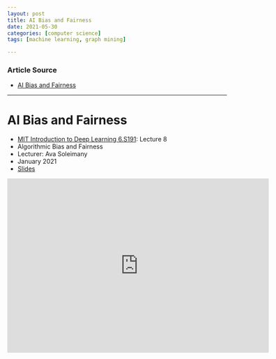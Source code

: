 ```yaml
---
layout: post
title: AI Bias and Fairness
date: 2021-05-30
categories: [computer science]
tags: [machine learning, graph mining]

---
```


### Article Source

* [AI Bias and Fairness](https://www.youtube.com/watch?v=wmyVODy_WD8&list=PLtBw6njQRU-rwp5__7C0oIVt26ZgjG9NI&index=9)


---

# AI Bias and Fairness 

* [MIT Introduction to Deep Learning 6.S191](http://introtodeeplearning.com/): Lecture 8
* Algorithmic Bias and Fairness
* Lecturer: Ava Soleimany
* January 2021
* [Slides](http://introtodeeplearning.com/slides/6S191_MIT_DeepLearning_L8.pdf)

<iframe width="600" height="400" src="https://www.youtube.com/embed/wmyVODy_WD8" title="YouTube video player" frameborder="0" allow="accelerometer; autoplay; clipboard-write; encrypted-media; gyroscope; picture-in-picture" allowfullscreen></iframe>
